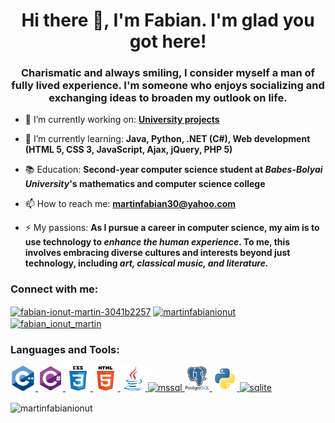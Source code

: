 <h1 align="center">Hi there 👋, I'm Fabian. I'm glad you got here!</h1>
<h3 align="center">Charismatic and always smiling, I consider myself a man of fully lived experience. I'm someone who enjoys socializing and exchanging ideas to broaden my outlook on life.</h3>

- 🔭 I’m currently working on:  **[University projects](https://github.com/MartinFabianIonut/University)**

- 🌱 I’m currently learning:  **Java, Python, .NET (C#), Web development (HTML 5, CSS 3, JavaScript, Ajax, jQuery, PHP 5)**

- 📚 Education:  **Second-year computer science student at <em>Babes-Bolyai University</em>'s mathematics and computer science college**

- 📫 How to reach me:  **martinfabian30@yahoo.com**

- ⚡ My passions:  **As I pursue a career in computer science, my aim is to use technology to <em>enhance the human experience</em>. To me, this involves embracing diverse cultures and interests beyond just technology, including <i> art, classical music, and literature.</i>**

<h3 align="left">Connect with me:</h3>
<p align="left">
<a href="https://linkedin.com/in/fabian-ionuț-martin-3041b2257" target="blank"><img align="center" src="https://raw.githubusercontent.com/rahuldkjain/github-profile-readme-generator/master/src/images/icons/Social/linked-in-alt.svg" alt="fabian-ionuț-martin-3041b2257" height="30" width="40" /></a>
<a href="https://fb.com/martinfabianionut" target="blank"><img align="center" src="https://raw.githubusercontent.com/rahuldkjain/github-profile-readme-generator/master/src/images/icons/Social/facebook.svg" alt="martinfabianionut" height="30" width="40" /></a>
<a href="https://instagram.com/fabian_ionut_martin" target="blank"><img align="center" src="https://raw.githubusercontent.com/rahuldkjain/github-profile-readme-generator/master/src/images/icons/Social/instagram.svg" alt="fabian_ionut_martin" height="30" width="40" /></a>
</p>

<h3 align="left">Languages and Tools:</h3>
<p align="left"> <a href="https://www.w3schools.com/cpp/" target="_blank" rel="noreferrer"> <img src="https://raw.githubusercontent.com/devicons/devicon/master/icons/cplusplus/cplusplus-original.svg" alt="cplusplus" width="40" height="40"/> </a> <a href="https://www.w3schools.com/cs/" target="_blank" rel="noreferrer"> <img src="https://raw.githubusercontent.com/devicons/devicon/master/icons/csharp/csharp-original.svg" alt="csharp" width="40" height="40"/> </a> <a href="https://www.w3schools.com/css/" target="_blank" rel="noreferrer"> <img src="https://raw.githubusercontent.com/devicons/devicon/master/icons/css3/css3-original-wordmark.svg" alt="css3" width="40" height="40"/> </a> <a href="https://www.w3.org/html/" target="_blank" rel="noreferrer"> <img src="https://raw.githubusercontent.com/devicons/devicon/master/icons/html5/html5-original-wordmark.svg" alt="html5" width="40" height="40"/> </a> <a href="https://www.java.com" target="_blank" rel="noreferrer"> <img src="https://raw.githubusercontent.com/devicons/devicon/master/icons/java/java-original.svg" alt="java" width="40" height="40"/> </a> <a href="https://www.microsoft.com/en-us/sql-server" target="_blank" rel="noreferrer"> <img src="https://www.svgrepo.com/show/303229/microsoft-sql-server-logo.svg" alt="mssql" width="40" height="40"/> </a> <a href="https://www.postgresql.org" target="_blank" rel="noreferrer"> <img src="https://raw.githubusercontent.com/devicons/devicon/master/icons/postgresql/postgresql-original-wordmark.svg" alt="postgresql" width="40" height="40"/> </a> <a href="https://www.python.org" target="_blank" rel="noreferrer"> <img src="https://raw.githubusercontent.com/devicons/devicon/master/icons/python/python-original.svg" alt="python" width="40" height="40"/> </a> <a href="https://www.sqlite.org/" target="_blank" rel="noreferrer"> <img src="https://www.vectorlogo.zone/logos/sqlite/sqlite-icon.svg" alt="sqlite" width="40" height="40"/> </a> </p>

<p><img align="center" src="https://github-readme-stats.vercel.app/api/top-langs?username=martinfabianionut&show_icons=true&locale=en&layout=compact&border_radius=25&bg_color=0d1117&langs_count=8&text_color=FFFFFF&border_color=1F385C" alt="martinfabianionut" /></p>
